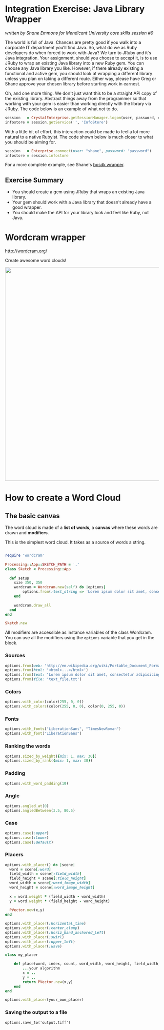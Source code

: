 # Integration Exercise: Java Library Wrapper

_written by Shane Emmons for Mendicant University core skills session #9_

The world is full of Java. Chances are pretty good if you walk into a
corporate IT department you'll find Java. So, what do we as Ruby developers do
when forced to work with Java? We turn to JRuby and it's Java integration. Your
assignment, should you choose to accept it, is to use JRuby to wrap an existing
Java library into a new Ruby gem. You can choose any Java library you like.
However, if there already existing a functional and active gem, you should look
at wrapping a different library unless you plan on taking a different route.
Either way, please have Greg or Shane approve your chosen library before
starting work in earnest. 

Oh, and one more thing. We don't just want this to be
a straight API copy of the existing library. Abstract things away from the
programmer so that working with your gem is easier than working directly with
the library via JRuby. The code below is an example of what *not* to do.

```ruby
session   = CrystalEnterprise.getSessionManager.logon(user, password, cms, authtype)
infostore = session.getService('', 'InfoStore')
```

With a little bit of effort, this interaction could be made to feel a lot more
natural to a native Rubyist. The code shown below is much closer to what you
should be aiming for.

```ruby
session   = Enterprise.connect(user: "shane", password: "password")
infostore = session.infostore
```
For a more complete example, see Shane's [bosdk wrapper](https://github.com/semmons99/bosdk).

## Exercise Summary

- You should create a gem using JRuby that wraps an existing Java library.
- Your gem should work with a Java library that doesn't already have
  a good wrapper.
- You should make the API for your library look and feel like Ruby, not Java.


# Wordcram wrapper          

http://wordcram.org/ 

Create awesome word clouds!              
                                       
<img width='700px' src='http://wordcram.files.wordpress.com/2011/03/wordcram-4th-copy.png'></img>
 
# How to create a Word Cloud


## The basic canvas

The word cloud is made of a __list of words__, a __canvas__ where these words are drawn and __modifiers__.

This is the simplest word cloud. It takes as a source of words a string.
         
``` ruby       

require 'wordcram'   
                           
Processing::App::SKETCH_PATH = '.'
class Sketch < Processing::App
  
  def setup    
    size 350, 350
    wordcram = Wordcram.new(self) do |options|    
		options.from(:text_string => 'Lorem ipsum dolor sit amet, consectetur adipisicing elit')    						
    end     
                                                                                                        
	wordcram.draw_all
  end                                                                                                               
end     

Sketch.new

```       

All modifiers are accessible as instance variables of the class Wordcram. You can use all the modifiers using the `options` variable that you get in the block.   

### Sources   

``` ruby 
options.from(web: 'http://en.wikipedia.org/wiki/Portable_Document_Format')    
options.from(html: '<html>...</html>')
options.from(text: 'Lorem ipsum dolor sit amet, consectetur adipisicing elit')    
options.from(file: 'text_file.txt')
```        

### Colors

``` ruby  
options.with_color(color(255, 0, 0))	
options.with_colors(color(255, 0, 0), color(0, 255, 0))
```   

### Fonts    

``` ruby   
options.with_fonts("LiberationSans", "TimesNewRoman")
options.with_font("LiberationSans")
```            

### Ranking the words

``` ruby
options.sized_by_weight({mix: 1, max: 30})
options.sized_by_rank({mix: 1, max: 30})
```                                

### Padding

``` ruby
options.with_word_padding(10) 
```
                
### Angle

``` ruby
options.angled_at(0)
options.angledBetween(3.5, 80.5)
```        

### Case

``` ruby 
options.case(:upper)
options.case(:lower)
options.case(:default)
```            

### Placers

``` ruby      
options.with_placer() do |scene|  
  word = scene[:word]
  field_width = scene[:field_width] 
  field_height = scene[:field_height]
  word_width = scene[:word_image_width]
  word_height = scene[:word_image_height] 
  
  x = word.weight * (field_width - word_width)
  y = word.weight * (field_height - word_height)
        
  PVector.new(x,y)        
end

options.with_placer(:horizontal_line)
options.with_placer(:center_clump)
options.with_placer(:horiz_band_anchored_left)
options.with_placer(:swirl)
options.with_placer(:upper_left)
options.with_placer(:wave)        

class my_placer

	def place(word, index, count, word_width, word_height, field_width, field_height)
		...your algorithm
		x = ..
		y = ..
		return PVector.new(x,y)
	end
end

options.with_placer(your_own_placer)

```    

### Saving the output to a file

```
options.save_to('output.tiff')
```